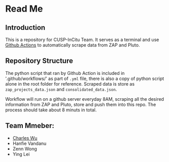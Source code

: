 # Read Me


## Introduction
This is a repository for CUSP-InCitu Team. It serves as a terminal and use [Github Actions](https://github.com/features/actions) to automatically scrape data from ZAP and Pluto. 

## Repository Structure
The python script that ran by Github Action is included in '.github/workflows/' as part of `.yml` file, there is also a copy of python script alone in the root folder for reference. Scraped data is store as `zap_projects_data.json` and `consolidated_data.json`.

Workflow will run on a github server everyday 8AM, scraping all the desired information from ZAP and Pluto, store and push them into this repo. The process should take about 8 minuts in total. 

## Team Mmeber: 
- [Charles Wu](https://github.com/ZephyrCW)
- Hanfie Vandanu
- Zenn Wong
- Ying Lei
